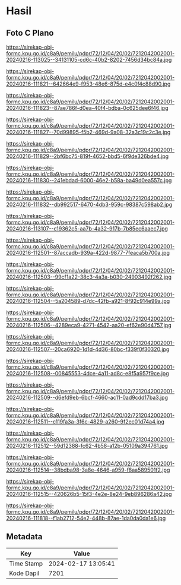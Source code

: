 # Hasil

## Foto C Plano

https://sirekap-obj-formc.kpu.go.id/c8a9/pemilu/pdpr/72/12/04/20/02/7212042002001-20240216-113025--34131105-cd6c-40b2-8202-7456d34bc84a.jpg

https://sirekap-obj-formc.kpu.go.id/c8a9/pemilu/pdpr/72/12/04/20/02/7212042002001-20240216-111821--642664e9-f953-48e6-875d-e4c0f4c88d90.jpg

https://sirekap-obj-formc.kpu.go.id/c8a9/pemilu/pdpr/72/12/04/20/02/7212042002001-20240216-111823--87ae786f-d0ea-40f4-bdba-0c625dee6f46.jpg

https://sirekap-obj-formc.kpu.go.id/c8a9/pemilu/pdpr/72/12/04/20/02/7212042002001-20240216-111827--70d99895-f5b2-469d-9a08-32a3c19c2c3e.jpg

https://sirekap-obj-formc.kpu.go.id/c8a9/pemilu/pdpr/72/12/04/20/02/7212042002001-20240216-111829--2bf6bc75-819f-4652-bbd5-6f9de326bde4.jpg

https://sirekap-obj-formc.kpu.go.id/c8a9/pemilu/pdpr/72/12/04/20/02/7212042002001-20240216-111830--241ebdad-6000-46e2-b58a-ba49d0ea557c.jpg

https://sirekap-obj-formc.kpu.go.id/c8a9/pemilu/pdpr/72/12/04/20/02/7212042002001-20240216-111832--db992517-6470-4db3-959c-98387c598ab2.jpg

https://sirekap-obj-formc.kpu.go.id/c8a9/pemilu/pdpr/72/12/04/20/02/7212042002001-20240216-113107--c19362c5-aa7b-4a32-917b-7b85ec6aaec7.jpg

https://sirekap-obj-formc.kpu.go.id/c8a9/pemilu/pdpr/72/12/04/20/02/7212042002001-20240216-112501--87accadb-939a-422d-9877-7feaca5b700a.jpg

https://sirekap-obj-formc.kpu.go.id/c8a9/pemilu/pdpr/72/12/04/20/02/7212042002001-20240216-112503--99cf1a22-38c3-4a3a-b030-24903492f262.jpg

https://sirekap-obj-formc.kpu.go.id/c8a9/pemilu/pdpr/72/12/04/20/02/7212042002001-20240216-112504--5a204589-d7dc-42fb-a921-8f92c914e99a.jpg

https://sirekap-obj-formc.kpu.go.id/c8a9/pemilu/pdpr/72/12/04/20/02/7212042002001-20240216-112506--4289eca9-4271-4542-aa20-ef62e90d4757.jpg

https://sirekap-obj-formc.kpu.go.id/c8a9/pemilu/pdpr/72/12/04/20/02/7212042002001-20240216-112507--20ca6920-1d1d-4d36-80bc-f339f0f30320.jpg

https://sirekap-obj-formc.kpu.go.id/c8a9/pemilu/pdpr/72/12/04/20/02/7212042002001-20240216-112508--00845553-4dce-4a11-ad8c-e8f5a957f9ce.jpg

https://sirekap-obj-formc.kpu.go.id/c8a9/pemilu/pdpr/72/12/04/20/02/7212042002001-20240216-112509--d6efd9eb-6bcf-4660-ac11-0ad9cdd17ba3.jpg

https://sirekap-obj-formc.kpu.go.id/c8a9/pemilu/pdpr/72/12/04/20/02/7212042002001-20240216-112511--c119fa3a-3f6c-4829-a260-9f2ec01d74a4.jpg

https://sirekap-obj-formc.kpu.go.id/c8a9/pemilu/pdpr/72/12/04/20/02/7212042002001-20240216-112512--59d12388-fc62-4b58-a12b-05109a394761.jpg

https://sirekap-obj-formc.kpu.go.id/c8a9/pemilu/pdpr/72/12/04/20/02/7212042002001-20240216-112514--38bdba98-3a8e-4646-a959-f8aa589501f2.jpg

https://sirekap-obj-formc.kpu.go.id/c8a9/pemilu/pdpr/72/12/04/20/02/7212042002001-20240216-112515--420626b5-15f3-4e2e-8e24-9eb896286a42.jpg

https://sirekap-obj-formc.kpu.go.id/c8a9/pemilu/pdpr/72/12/04/20/02/7212042002001-20240216-111818--f1ab2712-54e2-448b-87ae-1da0da0da1e6.jpg


## Metadata

| Key        | Value               |
| ---------- | ------------------- |
| Time Stamp | 2024-02-17 13:05:41 |
| Kode Dapil | 7201                |



